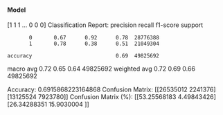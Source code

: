 #### Model
[1 1 1 ... 0 0 0]
Classification Report:
              precision    recall  f1-score   support

           0       0.67      0.92      0.78  28776388
           1       0.78      0.38      0.51  21049304

    accuracy                           0.69  49825692
   macro avg       0.72      0.65      0.64  49825692
weighted avg       0.72      0.69      0.66  49825692

Accuracy: 0.6915868223164868
Confusion Matrix:
[[26535012  2241376]
 [13125524  7923780]]
Confusion Matrix (%):
[[53.25568183  4.49843426]
 [26.34288351 15.9030004 ]]
